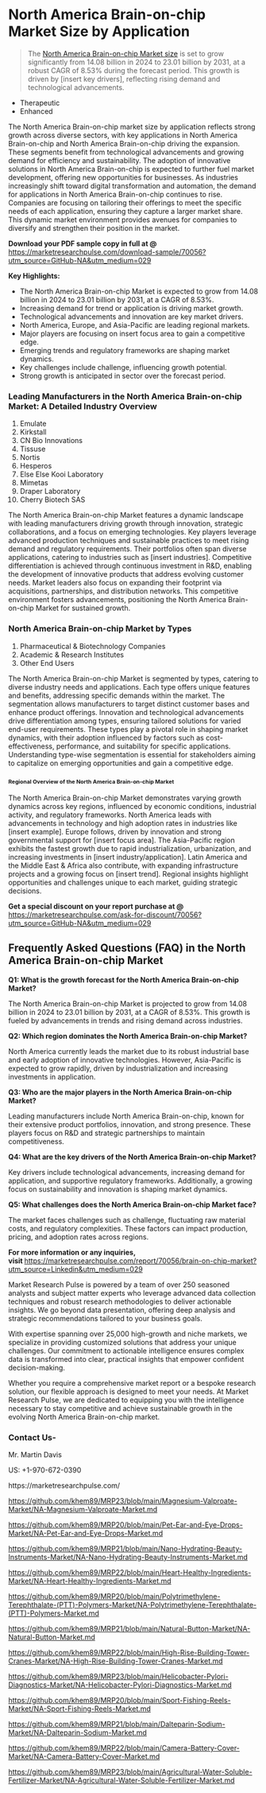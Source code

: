<h1>North America Brain-on-chip Market&nbsp;Size by Application</h1><blockquote><p>The <a href="https://marketresearchpulse.com/download-sample/70056?utm_source=GitHub-NA&amp;utm_medium=029">North America Brain-on-chip Market size</a> is set to grow significantly from 14.08 billion in 2024 to 23.01 billion by 2031, at a robust CAGR of 8.53% during the forecast period. This growth is driven by [insert key drivers], reflecting rising demand and technological advancements.</p></blockquote><ul><li>Therapeutic<li> Enhanced</li></ul><p>The North America Brain-on-chip market size by application reflects strong growth across diverse sectors, with key applications in North America Brain-on-chip and North America Brain-on-chip driving the expansion. These segments benefit from technological advancements and growing demand for efficiency and sustainability. The adoption of innovative solutions in North America Brain-on-chip is expected to further fuel market development, offering new opportunities for businesses. As industries increasingly shift toward digital transformation and automation, the demand for applications in North America Brain-on-chip continues to rise. Companies are focusing on tailoring their offerings to meet the specific needs of each application, ensuring they capture a larger market share. This dynamic market environment provides avenues for companies to diversify and strengthen their position in the market.</p><p><strong>Download your PDF sample copy in full at @ </strong><a href="https://marketresearchpulse.com/download-sample/70056?utm_source=GitHub-NA&amp;utm_medium=029">https://marketresearchpulse.com/download-sample/70056?utm_source=GitHub-NA&amp;utm_medium=029</a></p><p><strong>Key Highlights: </strong></p><ul><li>The North America Brain-on-chip Market is expected to grow from 14.08 billion in 2024 to 23.01 billion by 2031, at a CAGR of 8.53%.</li><li>Increasing demand for trend or application is driving market growth.</li><li>Technological advancements and innovation are key market drivers.</li><li>North America, Europe, and Asia-Pacific are leading regional markets.</li><li>Major players are focusing on insert focus area to gain a competitive edge.</li><li>Emerging trends and regulatory frameworks are shaping market dynamics.</li><li>Key challenges include challenge, influencing growth potential.</li><li>Strong growth is anticipated in sector over the forecast period.</li></ul><h3>Leading Manufacturers in the North America Brain-on-chip Market: A Detailed Industry Overview</h3><ol><li>Emulate</li><li>Kirkstall</li><li>CN Bio Innovations</li><li>Tissuse</li><li>Nortis</li><li>Hesperos</li><li>Else Else Kooi Laboratory</li><li>Mimetas</li><li>Draper Laboratory</li><li>Cherry Biotech SAS</li></ol><div class="flex max-w-full flex-col flex-grow"><div class="min-h-8 text-message flex w-full flex-col items-end gap-2 whitespace-normal break-words [.text-message+&amp;]:mt-5" dir="auto" data-message-author-role="assistant" data-message-id="fd8432e4-4910-450d-b182-61b7bfb0a01f" data-message-model-slug="gpt-4o"><div class="flex w-full flex-col gap-1 empty:hidden first:pt-[3px]"><div class="markdown prose w-full break-words dark:prose-invert light"><p>The North America Brain-on-chip Market features a dynamic landscape with leading manufacturers driving growth through innovation, strategic collaborations, and a focus on emerging technologies. Key players leverage advanced production techniques and sustainable practices to meet rising demand and regulatory requirements. Their portfolios often span diverse applications, catering to industries such as [insert industries]. Competitive differentiation is achieved through continuous investment in R&amp;D, enabling the development of innovative products that address evolving customer needs. Market leaders also focus on expanding their footprint via acquisitions, partnerships, and distribution networks. This competitive environment fosters advancements, positioning the North America Brain-on-chip Market for sustained growth.</p></div></div></div></div><h3>North America Brain-on-chip Market by Types</h3><ol><li>Pharmaceutical & Biotechnology Companies<li> Academic & Research Institutes<li> Other End Users</li></ol><div class="flex max-w-full flex-col flex-grow"><div class="min-h-8 text-message flex w-full flex-col items-end gap-2 whitespace-normal break-words [.text-message+&amp;]:mt-5" dir="auto" data-message-author-role="assistant" data-message-id="084470be-0bb7-4664-bddf-5156b4f41249" data-message-model-slug="gpt-4o-mini"><div class="flex w-full flex-col gap-1 empty:hidden first:pt-[3px]"><div class="markdown prose w-full break-words dark:prose-invert light"><p>The North America Brain-on-chip Market is segmented by types, catering to diverse industry needs and applications. Each type offers unique features and benefits, addressing specific demands within the market. The segmentation allows manufacturers to target distinct customer bases and enhance product offerings. Innovation and technological advancements drive differentiation among types, ensuring tailored solutions for varied end-user requirements. These types play a pivotal role in shaping market dynamics, with their adoption influenced by factors such as cost-effectiveness, performance, and suitability for specific applications. Understanding type-wise segmentation is essential for stakeholders aiming to capitalize on emerging opportunities and gain a competitive edge.</p></div></div></div></div><h3><span style="font-size: 11px;">Regional Overview of the North America Brain-on-chip Market</span></h3><div class="flex max-w-full flex-col flex-grow"><div class="min-h-8 text-message flex w-full flex-col items-end gap-2 whitespace-normal break-words [.text-message+&amp;]:mt-5" dir="auto" data-message-author-role="assistant" data-message-id="e9038762-ce64-4e30-91c9-9bd413514231" data-message-model-slug="gpt-4o-mini"><div class="flex w-full flex-col gap-1 empty:hidden first:pt-[3px]"><div class="markdown prose w-full break-words dark:prose-invert light"><p>The North America Brain-on-chip Market demonstrates varying growth dynamics across key regions, influenced by economic conditions, industrial activity, and regulatory frameworks. North America leads with advancements in technology and high adoption rates in industries like [insert example]. Europe follows, driven by innovation and strong governmental support for [insert focus area]. The Asia-Pacific region exhibits the fastest growth due to rapid industrialization, urbanization, and increasing investments in [insert industry/application]. Latin America and the Middle East &amp; Africa also contribute, with expanding infrastructure projects and a growing focus on [insert trend]. Regional insights highlight opportunities and challenges unique to each market, guiding strategic decisions.</p></div></div></div></div><p><strong>Get a special discount on your report purchase at @ </strong><a href="https://marketresearchpulse.com/ask-for-discount/70056?utm_source=GitHub-NA&amp;utm_medium=029">https://marketresearchpulse.com/ask-for-discount/70056?utm_source=GitHub-NA&amp;utm_medium=029</a></p><h2>Frequently Asked Questions (FAQ) in the North America Brain-on-chip Market</h2><p><strong>Q1: What is the growth forecast for the North America Brain-on-chip Market?</strong></p><p>The North America Brain-on-chip Market is projected to grow from 14.08 billion in 2024 to 23.01 billion by 2031, at a CAGR of 8.53%. This growth is fueled by advancements in trends and rising demand across industries.</p><p><strong>Q2: Which region dominates the North America Brain-on-chip Market?</strong></p><p>North America currently leads the market due to its robust industrial base and early adoption of innovative technologies. However, Asia-Pacific is expected to grow rapidly, driven by industrialization and increasing investments in application.</p><p><strong>Q3: Who are the major players in the North America Brain-on-chip Market?</strong></p><p>Leading manufacturers include North America Brain-on-chip, known for their extensive product portfolios, innovation, and strong presence. These players focus on R&amp;D and strategic partnerships to maintain competitiveness.</p><p><strong>Q4: What are the key drivers of the North America Brain-on-chip Market?</strong></p><p>Key drivers include technological advancements, increasing demand for application, and supportive regulatory frameworks. Additionally, a growing focus on sustainability and innovation is shaping market dynamics.</p><p><strong>Q5: What challenges does the North America Brain-on-chip Market face?</strong></p><p>The market faces challenges such as challenge, fluctuating raw material costs, and regulatory complexities. These factors can impact production, pricing, and adoption rates across regions.</p><p><strong>For more information or any inquiries, visit&nbsp;</strong><a href="https://marketresearchpulse.com/report/70056/brain-on-chip-market?utm_source=Linkedin&utm_medium=029">https://marketresearchpulse.com/report/70056/brain-on-chip-market?utm_source=Linkedin&utm_medium=029</a></p><p>Market Research Pulse is powered by a team of over 250 seasoned analysts and subject matter experts who leverage advanced data collection techniques and robust research methodologies to deliver actionable insights. We go beyond data presentation, offering deep analysis and strategic recommendations tailored to your business goals.</p><p>With expertise spanning over 25,000 high-growth and niche markets, we specialize in providing customized solutions that address your unique challenges. Our commitment to actionable intelligence ensures complex data is transformed into clear, practical insights that empower confident decision-making.</p><p>Whether you require a comprehensive market report or a bespoke research solution, our flexible approach is designed to meet your needs. At Market Research Pulse, we are dedicated to equipping you with the intelligence necessary to stay competitive and achieve sustainable growth in the evolving North America Brain-on-chip market.</p><h3><strong>Contact Us-</strong></h3><p>Mr. Martin Davis</p><p>US: +1-970-672-0390</p><p>https://marketresearchpulse.com/</p><p><a href="https://github.com/khem89/MRP23/blob/main/Magnesium-Valproate-Market/NA-Magnesium-Valproate-Market.md">https://github.com/khem89/MRP23/blob/main/Magnesium-Valproate-Market/NA-Magnesium-Valproate-Market.md</a></p><p><a href="https://github.com/khem89/MRP20/blob/main/Pet-Ear-and-Eye-Drops-Market/NA-Pet-Ear-and-Eye-Drops-Market.md">https://github.com/khem89/MRP20/blob/main/Pet-Ear-and-Eye-Drops-Market/NA-Pet-Ear-and-Eye-Drops-Market.md</a></p><p><a href="https://github.com/khem89/MRP21/blob/main/Nano-Hydrating-Beauty-Instruments-Market/NA-Nano-Hydrating-Beauty-Instruments-Market.md">https://github.com/khem89/MRP21/blob/main/Nano-Hydrating-Beauty-Instruments-Market/NA-Nano-Hydrating-Beauty-Instruments-Market.md</a></p><p><a href="https://github.com/khem89/MRP22/blob/main/Heart-Healthy-Ingredients-Market/NA-Heart-Healthy-Ingredients-Market.md">https://github.com/khem89/MRP22/blob/main/Heart-Healthy-Ingredients-Market/NA-Heart-Healthy-Ingredients-Market.md</a></p><p><a href="https://github.com/khem89/MRP20/blob/main/Polytrimethylene-Terephthalate-(PTT)-Polymers-Market/NA-Polytrimethylene-Terephthalate-(PTT)-Polymers-Market.md">https://github.com/khem89/MRP20/blob/main/Polytrimethylene-Terephthalate-(PTT)-Polymers-Market/NA-Polytrimethylene-Terephthalate-(PTT)-Polymers-Market.md</a></p><p><a href="https://github.com/khem89/MRP21/blob/main/Natural-Button-Market/NA-Natural-Button-Market.md">https://github.com/khem89/MRP21/blob/main/Natural-Button-Market/NA-Natural-Button-Market.md</a></p><p><a href="https://github.com/khem89/MRP22/blob/main/High-Rise-Building-Tower-Cranes-Market/NA-High-Rise-Building-Tower-Cranes-Market.md">https://github.com/khem89/MRP22/blob/main/High-Rise-Building-Tower-Cranes-Market/NA-High-Rise-Building-Tower-Cranes-Market.md</a></p><p><a href="https://github.com/khem89/MRP23/blob/main/Helicobacter-Pylori-Diagnostics-Market/NA-Helicobacter-Pylori-Diagnostics-Market.md">https://github.com/khem89/MRP23/blob/main/Helicobacter-Pylori-Diagnostics-Market/NA-Helicobacter-Pylori-Diagnostics-Market.md</a></p><p><a href="https://github.com/khem89/MRP20/blob/main/Sport-Fishing-Reels-Market/NA-Sport-Fishing-Reels-Market.md">https://github.com/khem89/MRP20/blob/main/Sport-Fishing-Reels-Market/NA-Sport-Fishing-Reels-Market.md</a></p><p><a href="https://github.com/khem89/MRP21/blob/main/Dalteparin-Sodium-Market/NA-Dalteparin-Sodium-Market.md">https://github.com/khem89/MRP21/blob/main/Dalteparin-Sodium-Market/NA-Dalteparin-Sodium-Market.md</a></p><p><a href="https://github.com/khem89/MRP22/blob/main/Camera-Battery-Cover-Market/NA-Camera-Battery-Cover-Market.md">https://github.com/khem89/MRP22/blob/main/Camera-Battery-Cover-Market/NA-Camera-Battery-Cover-Market.md</a></p><p><a href="https://github.com/khem89/MRP23/blob/main/Agricultural-Water-Soluble-Fertilizer-Market/NA-Agricultural-Water-Soluble-Fertilizer-Market.md">https://github.com/khem89/MRP23/blob/main/Agricultural-Water-Soluble-Fertilizer-Market/NA-Agricultural-Water-Soluble-Fertilizer-Market.md</a></p>
